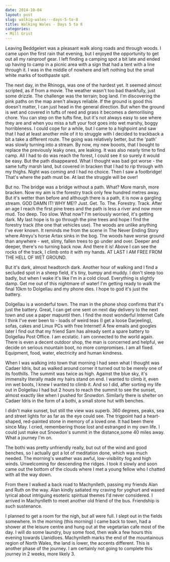```yaml
---
date: 2014-10-04
layout: post
slug: walkig-wales---days-5-to-8
title: Walking Wales - Days 5 to 8
categories:
- Mill Grist
---
```


Leaving Beddgelert was a pleasant walk along roads and through woods. I came upon the first rain that evening, but I enjoyed the opportunity to get out all my rainproof gear. I left finding a camping spot a bit late and ended up having to camp in a picnic area with a sign that had a tent with a line through it. I was in the middle of nowhere and left nothing but the small white marks of toothpaste spit.

The next day, in the Rhinogs, was one of the hardest yet. It seemed almost scripted, as if from a movie. The weather wasn't too bad thankfully, just some drizzle. The challenge was the terrain; bog land. I'm discovering the pink paths on the map aren't always reliable. If the ground is good this doesn't matter, I can just head in the general direction. But when the ground is wet and covered in tufts of reed and grass it becomes a demorilising chore. You can step on the tufts fine, but it's not always easy to see where they are and when you miss a tuft your foot goes into wet marshy, boggy horribleness. I could cope for a while, but I came to a highpoint and saw that I had at least another mile of it to struggle with I decided to trackback a bit a take a different route. The going was relatively better, but the 'path' was slowly turning into a stream. By now, my new booots, that I bought to replace the previously leaky ones, are leaking. It was also nearly time to find camp. All I had to do was reach the forest, I could see it so surely it would be easy. But the path disappeared. What I thought was bad got worse - the same tufty marsh land, but covered in bracken that I had to rip through with my thighs. Night was coming and I had no choice. Then I saw a footbridge! That's where the path must be. At last the struggle will be over!

But no. The bridge was a bridge without a path. What? More marsh, more bracken. Now my aim is the forestry track only few hundred metres away. But it's wetter than before and although there is a path, it is now a gargling stream. GOD DAMN IT! WHY ME!? Just. Get. To. The. Forestry. Track. After an age I reach the first pine trees and the path is less a river and now more mud. Too deep. Too slow. What now? I'm seriously worried, it's getting dark. My last hope is to go through the pine trees and hope I find the forestry track (the one that vehicles use). The woods are unlike anything I've ever known. It reminds me from the scene in The Never Ending Story where Atreyu's horse Artax sinks in the bog. The woods have worse ground than anywhere - wet, slimy, fallen trees to go under and over. Deeper and deeper, there's no turning back now. And there it is! Above I can see the rocks of the track, I climb onto it with my hands. AT LAST I AM FREE FROM THE HELL OF WET GROUND.

But it's dark, almost headtorch dark. Another hour of walking and I find a secluded spot in a sheep field, it's tiny, bumpy and muddy. I don't sleep too badly, but when I wake it's like I'm in a cold cloud. Everything is slightly damp. Get me out of this nightmare of water! I'm getting ready to walk the final 10km to Dolgellau and my phone dies. I hope to god it's just the battery.

Dolgellau is a wonderful town. The man in the phone shop confirms that it's just the battery. Great, I can get one sent on next day delivery to the next town and use a paper mapuntil then. I find the most wonderful Internet Cafe I think I've ever been to - loads of weird teas (I get a loose Darjeeling), sofas, cakes and Linux PCs with free Internet! A few emails and googles later I find out that my friend Sam has already sent a spare battery to Dolgellau Post Office. I am ecstatic. I am connected to the world again. There is even a decent outdoor shop, the man is concerned and helpful, we decide on serious mountain boot, no more compromises. I am all fixed. Equipment, food, water, electricity and human kindness.

When I was walking into town that morning I had seen what I thought was Cadaer Idris, but as walked around corner it turned out to be merely one of its foothills. The summit was twice as high. Against the blue sky, it's immensity literally made my hairs stand on end. I wanted to climb it, even inn wet boots, I knew I wanted to climb it. And so I did, after sorting my life out in Dolgellau I had but 2 hours to reach the summit to see the sunset, almost exactly like when I pushed for Snowdon. Similarly there is shelter on Cadaer Idris in the form of a bothi, a small stone hut with benches.

I didn't make sunset, but still the view was superb. 360 degrees, peaks, sea and street lights for as far as the eye could see. The trigpoint had a heart-shaped, red-painted stone in memory of a loved one. It had been there since May. I cried, remembering those lost and estranged in my own life. I could just make out Snowdon's summit in the distance,some 40 miles away. What a journey I'm on.

The bothi was pretty unfriendly really, but out of the wind and good benches, so I actually got a lot of meditation done, which was much needed. The morning's weather was awful, low-visibility fog and high winds. Unwelcoming for descending the ridges. I took it slowly and soon came out the bottom of the clouds where I met a young fellow who I chatted with all the way down.

From there I walked a back road to Machynlleth, passing my friends Alan and Ruth on the way. Alan kindly satiated my craving for yoghurt and waxed lyrical about intriguing esoteric spiritual themes I'd never considered. I arrived in Machynlleth to meet another old friend of the bus. Friendship is such sustenance.

I planned to get a room for the nigh, but all were full. I slept out in the fields somewhere. In the morning (this morning) I came back to town, had a shower at the leisure centre and hung out at the vegetarian cafe most of the day. I will do some laundry, buy some food, then walk a few hours this evening towards Llanidloes. Machynlleth marks the end of the mountainous region of North Wales, the land is lower, the accents different. This is another phase of the journey. I am certainly not going to complete this journey in 2 weeks, more likely 3.
